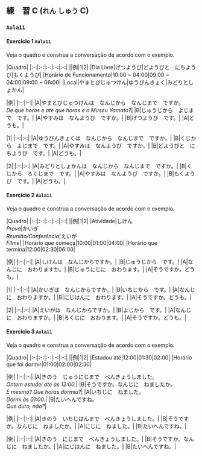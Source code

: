 ## 練　習 C (`れん` `しゅう` C)

### `Aula11`

#### Exercício 1 `Aula11`

Veja o quadro e construa a conversação de acordo com o exemplo.

|Quadro|
|:-:|:-:|:-:|:-:|:-:|
||例|1|2|
|Dia Livre|げつようび|どようびと　にちようび|もくようび|
|Horário de Funcionamento|10:00 ~ 04:00|09:00 ~ 04:00|09:00 ~ 06:00|
|Local|やまとびじゅつけん|ゆうびんきょく|みどりとしょかん|

|例|
|:-:|:-:|
|A|やまとびじゅつけんは　なんじから　なんじまで　ですか。<br>_De que horas e até que horas é o Museu Yamato?_|
|B|じゅうじから　よじまで　です。|
|A|やすみは　なんようび　ですか。|
|B|げつようび　です。|
|A|どうも。|

|1|
|:-:|:-:|
|A|ゆうびんきょくは　なんじから　なんじまで　ですか。|
|B|くじから　よじまで　です。|
|A|やすみは　なんようび　ですか。|
|B|どようびと　にちようび　です。|
|A|どうも。|

|2|
|:-:|:-:|
|A|みどりとしょかんは　なんじから　なんじまで　ですか。|
|B|くじから　ろくじまで　です。|
|A|やすみは　なんようび　ですか。|
|B|もくようび　です。|
|A|どうも。|

#### Exercício 2 `Aula11`

Veja o quadro e construa a conversação de acordo com o exemplo.

|Quadro|
|:-:|:-:|:-:|:-:|:-:|
||例|1|2|
|Atividade|しけん<br>_Prova_|かいぎ<br>_Reunião/Conferência_|えいが<br>_Filme_|
|Horário que começa|10:00|01:00|04:00|
|Horário que termina|12:00|02:30|06:00|

|例|
|:-:|:-:|
|A|しけんは　なんじからですか。|
|B|じゅうじから　です。|
|A|なんじに　おわりますか。|
|B|じゅうにじに　おわります。|
|A|そうですか。どうも。|

|1|
|:-:|:-:|
|A|かいぎは　なんじからですか。|
|B|いちじから　です。|
|A|なんじに　おわりますか。|
|B|にじはんに　おわります。|
|A|そうですか。どうも。|

|2|
|:-:|:-:|
|A|えいがは　なんじからですか。|
|B|よじから　です。|
|A|なんじに　おわりますか。|
|B|ろくじに　おわります。|
|A|そうですか。どうも。|



#### Exercício 3 `Aula11`

Veja o quadro e construa a conversação de acordo com o exemplo.

|Quadro|
|:-:|:-:|:-:|:-:|:-:|
||例|1|2|
|Estudou até|12:00|01:30|02:00|
|Horário que foi dormir|01:00|02:00|02:30|

|例|
|:-:|:-:|
|A|きのう　じゅうにじまで　べんきょうしました。<br>_Ontem estudei até às 12:00._|
|B|そうですか。なんじに　ねましたか。<br>_É mesmo? Que horas dormiu?_|
|A|いちじに　ねました。<br>_Dormi às 01:00._|
|B|たいへんですね。<br>_Que duro, não?_|

|例|
|:-:|:-:|
|A|きのう　いちじはんまで　べんきょうしました。|
|B|そうですか。なんじに　ねましたか。|
|A|にじに　ねました。|
|B|たいへんですね。|

|例|
|:-:|:-:|
|A|きのう　にじまで　べんきょうしました。|
|B|そうですか。なんじに　ねましたか。|
|A|にじはんに　ねました。|
|B|たいへんですね。|
